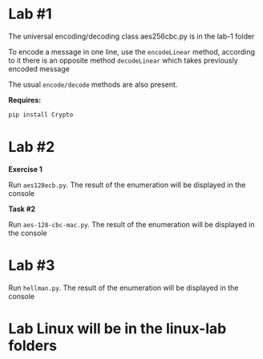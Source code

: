 # **Lab #1**

The universal encoding/decoding class aes256cbc.py is in the lab-1 folder

To encode a message in one line, use the `encodeLinear` method,
according to it there is an opposite method `decodeLinear` which takes
previously encoded message

The usual `encode/decode` methods are also present.

**Requires:** 
```sh
pip install Crypto
```


# **Lab #2**

**Exercise 1**

Run `aes128ecb.py`. The result of the enumeration will be displayed in the console

**Task #2**

Run `aes-128-cbc-mac.py`. The result of the enumeration will be displayed in the console


# **Lab #3**

Run `hellman.py`. The result of the enumeration will be displayed in the console


# **Lab Linux will be in the linux-lab folders**

